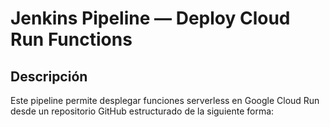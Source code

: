 # Jenkins Pipeline — Deploy Cloud Run Functions

## Descripción

Este pipeline permite desplegar funciones serverless en Google Cloud Run desde un repositorio GitHub estructurado de la siguiente forma:

